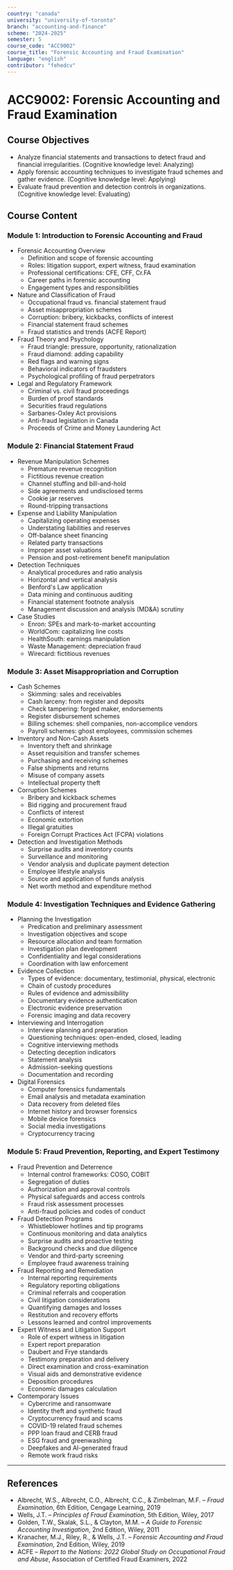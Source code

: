 ```yaml
---
country: "canada"
university: "university-of-toronto"
branch: "accounting-and-finance"
scheme: "2024-2025"
semester: 5
course_code: "ACC9002"
course_title: "Forensic Accounting and Fraud Examination"
language: "english"
contributor: "fehedcv"
---
```

# ACC9002: Forensic Accounting and Fraud Examination

## Course Objectives
* Analyze financial statements and transactions to detect fraud and financial irregularities. (Cognitive knowledge level: Analyzing)
* Apply forensic accounting techniques to investigate fraud schemes and gather evidence. (Cognitive knowledge level: Applying)
* Evaluate fraud prevention and detection controls in organizations. (Cognitive knowledge level: Evaluating)

## Course Content

### Module 1: Introduction to Forensic Accounting and Fraud
* Forensic Accounting Overview
  - Definition and scope of forensic accounting
  - Roles: litigation support, expert witness, fraud examination
  - Professional certifications: CFE, CFF, Cr.FA
  - Career paths in forensic accounting
  - Engagement types and responsibilities
* Nature and Classification of Fraud
  - Occupational fraud vs. financial statement fraud
  - Asset misappropriation schemes
  - Corruption: bribery, kickbacks, conflicts of interest
  - Financial statement fraud schemes
  - Fraud statistics and trends (ACFE Report)
* Fraud Theory and Psychology
  - Fraud triangle: pressure, opportunity, rationalization
  - Fraud diamond: adding capability
  - Red flags and warning signs
  - Behavioral indicators of fraudsters
  - Psychological profiling of fraud perpetrators
* Legal and Regulatory Framework
  - Criminal vs. civil fraud proceedings
  - Burden of proof standards
  - Securities fraud regulations
  - Sarbanes-Oxley Act provisions
  - Anti-fraud legislation in Canada
  - Proceeds of Crime and Money Laundering Act

### Module 2: Financial Statement Fraud
* Revenue Manipulation Schemes
  - Premature revenue recognition
  - Fictitious revenue creation
  - Channel stuffing and bill-and-hold
  - Side agreements and undisclosed terms
  - Cookie jar reserves
  - Round-tripping transactions
* Expense and Liability Manipulation
  - Capitalizing operating expenses
  - Understating liabilities and reserves
  - Off-balance sheet financing
  - Related party transactions
  - Improper asset valuations
  - Pension and post-retirement benefit manipulation
* Detection Techniques
  - Analytical procedures and ratio analysis
  - Horizontal and vertical analysis
  - Benford's Law application
  - Data mining and continuous auditing
  - Financial statement footnote analysis
  - Management discussion and analysis (MD&A) scrutiny
* Case Studies
  - Enron: SPEs and mark-to-market accounting
  - WorldCom: capitalizing line costs
  - HealthSouth: earnings manipulation
  - Waste Management: depreciation fraud
  - Wirecard: fictitious revenues

### Module 3: Asset Misappropriation and Corruption
* Cash Schemes
  - Skimming: sales and receivables
  - Cash larceny: from register and deposits
  - Check tampering: forged maker, endorsements
  - Register disbursement schemes
  - Billing schemes: shell companies, non-accomplice vendors
  - Payroll schemes: ghost employees, commission schemes
* Inventory and Non-Cash Assets
  - Inventory theft and shrinkage
  - Asset requisition and transfer schemes
  - Purchasing and receiving schemes
  - False shipments and returns
  - Misuse of company assets
  - Intellectual property theft
* Corruption Schemes
  - Bribery and kickback schemes
  - Bid rigging and procurement fraud
  - Conflicts of interest
  - Economic extortion
  - Illegal gratuities
  - Foreign Corrupt Practices Act (FCPA) violations
* Detection and Investigation Methods
  - Surprise audits and inventory counts
  - Surveillance and monitoring
  - Vendor analysis and duplicate payment detection
  - Employee lifestyle analysis
  - Source and application of funds analysis
  - Net worth method and expenditure method

### Module 4: Investigation Techniques and Evidence Gathering
* Planning the Investigation
  - Predication and preliminary assessment
  - Investigation objectives and scope
  - Resource allocation and team formation
  - Investigation plan development
  - Confidentiality and legal considerations
  - Coordination with law enforcement
* Evidence Collection
  - Types of evidence: documentary, testimonial, physical, electronic
  - Chain of custody procedures
  - Rules of evidence and admissibility
  - Documentary evidence authentication
  - Electronic evidence preservation
  - Forensic imaging and data recovery
* Interviewing and Interrogation
  - Interview planning and preparation
  - Questioning techniques: open-ended, closed, leading
  - Cognitive interviewing methods
  - Detecting deception indicators
  - Statement analysis
  - Admission-seeking questions
  - Documentation and recording
* Digital Forensics
  - Computer forensics fundamentals
  - Email analysis and metadata examination
  - Data recovery from deleted files
  - Internet history and browser forensics
  - Mobile device forensics
  - Social media investigations
  - Cryptocurrency tracing

### Module 5: Fraud Prevention, Reporting, and Expert Testimony
* Fraud Prevention and Deterrence
  - Internal control frameworks: COSO, COBIT
  - Segregation of duties
  - Authorization and approval controls
  - Physical safeguards and access controls
  - Fraud risk assessment processes
  - Anti-fraud policies and codes of conduct
* Fraud Detection Programs
  - Whistleblower hotlines and tip programs
  - Continuous monitoring and data analytics
  - Surprise audits and proactive testing
  - Background checks and due diligence
  - Vendor and third-party screening
  - Employee fraud awareness training
* Fraud Reporting and Remediation
  - Internal reporting requirements
  - Regulatory reporting obligations
  - Criminal referrals and cooperation
  - Civil litigation considerations
  - Quantifying damages and losses
  - Restitution and recovery efforts
  - Lessons learned and control improvements
* Expert Witness and Litigation Support
  - Role of expert witness in litigation
  - Expert report preparation
  - Daubert and Frye standards
  - Testimony preparation and delivery
  - Direct examination and cross-examination
  - Visual aids and demonstrative evidence
  - Deposition procedures
  - Economic damages calculation
* Contemporary Issues
  - Cybercrime and ransomware
  - Identity theft and synthetic fraud
  - Cryptocurrency fraud and scams
  - COVID-19 related fraud schemes
  - PPP loan fraud and CERB fraud
  - ESG fraud and greenwashing
  - Deepfakes and AI-generated fraud
  - Remote work fraud risks

---

## References
* Albrecht, W.S., Albrecht, C.O., Albrecht, C.C., & Zimbelman, M.F. – *Fraud Examination*, 6th Edition, Cengage Learning, 2019
* Wells, J.T. – *Principles of Fraud Examination*, 5th Edition, Wiley, 2017
* Golden, T.W., Skalak, S.L., & Clayton, M.M. – *A Guide to Forensic Accounting Investigation*, 2nd Edition, Wiley, 2011
* Kranacher, M.J., Riley, R., & Wells, J.T. – *Forensic Accounting and Fraud Examination*, 2nd Edition, Wiley, 2019
* ACFE – *Report to the Nations: 2022 Global Study on Occupational Fraud and Abuse*, Association of Certified Fraud Examiners, 2022